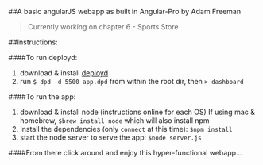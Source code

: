 ##A basic angularJS webapp as built in Angular-Pro by Adam Freeman
> Currently working on chapter 6 - Sports Store

##Instructions:

####To run deployd:
1. download & install [deployd](www.deployd.com)
2. run `$ dpd -d 5500 app.dpd` from within the root dir, then `> dashboard`

####To run the app:
1. download & install node (instructions online for each OS)
If using mac & homebrew, `$brew install node` which will also install npm
2. Install the dependencies (only `connect` at this time): `$npm install`
2. start the node server to serve the app: `$node server.js`

####From there click around and enjoy this hyper-functional webapp...